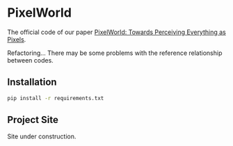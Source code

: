 # PixelWorld
The official code of our paper [PixelWorld: Towards Perceiving Everything as Pixels](https://arxiv.org/abs/2501.19339).

Refactoring... There may be some problems with the reference relationship between codes.

## Installation
```bash
pip install -r requirements.txt
```

## Project Site

Site under construction.

